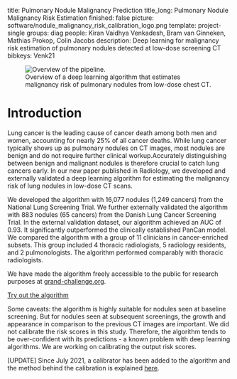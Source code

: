title: Pulmonary Nodule Malignancy Prediction
title_long: Pulmonary Nodule Malignancy Risk Estimation
finished: false
picture: software/nodule_malignancy_risk_calibration_logo.png
template: project-single
groups: diag
people: Kiran Vaidhya Venkadesh, Bram van Ginneken, Mathias Prokop, Colin Jacobs
description: Deep learning for malignancy risk estimation of pulmonary nodules detected at low-dose screening CT
bibkeys: Venk21

<figure class="figure my-4">
  <img data-src="{{ IMGURL }}/images/news/lung-nodule-malignancy-risk-cnn.png" class="figure-img img-fluid lazyload rounded" alt="Overview of the pipeline.">
  <figcaption class="figure-caption">Overview of a deep learning algorithm that estimates malignancy risk of pulmonary nodules from low-dose chest CT.</figcaption>
</figure>

<a name="terms"></a>

# Introduction

Lung cancer is the leading cause of cancer death among both men and women, accounting for nearly 25% of all cancer deaths. While lung cancer typically shows up as pulmonary nodules on CT images, most nodules are benign and do not require further clinical workup.Accurately distinguishing between benign and malignant nodules is therefore crucial to catch lung cancers early. In our new paper published in Radiology, we developed and externally validated a deep learning algorithm for estimating the malignancy risk of lung nodules in low-dose CT scans.

We developed the algorithm with 16,077 nodules (1,249 cancers) from the National Lung Screening Trial. We further externally validated the algorithm with 883 nodules (65 cancers) from the Danish Lung Cancer Screening Trial. In the external validation dataset, our algorithm achieved an AUC of 0.93. It significantly outperformed the clinically established PanCan model. We compared the algorithm with a group of 11 clinicians in cancer-enriched subsets. This group included 4 thoracic radiologists, 5 radiology residents, and 2 pulmonologists. The algorithm performed comparably with thoracic radiologists.

We have made the algorithm freely accessible to the public for research purposes at [grand-challenge.org](https://grand-challenge.org/algorithms/pulmonary-nodule-malignancy-prediction/). 

<a href="https://grand-challenge.org/algorithms/pulmonary-nodule-malignancy-prediction/" class="btn btn-primary btn-lg my-3">Try out the algorithm</a>

Some caveats: the algorithm is highly suitable for nodules seen at baseline screening. But for nodules seen at subsequent screenings, the growth and appearance in comparison to the previous CT images are important. We did not calibrate the risk scores in this study. Therefore, the algorithm tends to be over-confident with its predictions - a known problem with deep learning algorithms. We are working on calibrating the output risk scores. 

[UPDATE] Since July 2021, a calibrator has been added to the algorithm and the method behind the calibration is explained [here](https://www.diagnijmegen.nl/software/nodule-malignancy-risk-calibration/).
